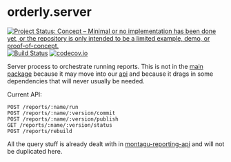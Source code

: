 # orderly.server

[![Project Status: Concept – Minimal or no implementation has been done yet, or the repository is only intended to be a limited example, demo, or proof-of-concept.](http://www.repostatus.org/badges/latest/concept.svg)](http://www.repostatus.org/#concept)
[![Build Status](https://travis-ci.org/vimc/orderly.server.svg?branch=master)](https://travis-ci.org/vimc/orderly.server)
[![codecov.io](https://codecov.io/github/vimc/orderly.server/coverage.svg?branch=master)](https://codecov.io/github/vimc/orderly.server?branch=master)

Server process to orchestrate running reports.  This is not in the [main package](https://github.com/vimc/orderly) because it may move into our [api](https://github.com/vimc/montagu-reporting-api) and because it drags in some dependencies that will never usually be needed.

Current API:

```
POST /reports/:name/run
POST /reports/:name/:version/commit
POST /reports/:name/:version/publish
GET /reports/:name/:version/status
POST /reports/rebuild
```

All the query stuff is already dealt with in [montagu-reporting-api](https://github.com/vimc/montagu-reporting-api) and will not be duplicated here.
